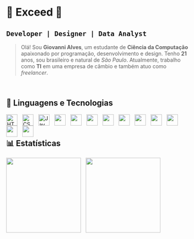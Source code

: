 # 🏮 **Exceed** 🏮

## `Developer | Designer | Data Analyst`

> Olá! Sou **Giovanni Alves**, um estudante de **Ciência da Computação** apaixonado por programação, desenvolvimento e design. Tenho **21** anos, sou brasileiro e natural de *São Paulo*. Atualmente, trabalho como **TI** em uma empresa de câmbio e também atuo como *freelancer*.
<br>

## 💾 Linguagens e Tecnologias

<img width="30px" style="padding-right: 10px;" align="left" title="HTML" src="https://cdn.jsdelivr.net/gh/devicons/devicon@latest/icons/html5/html5-original.svg" />
<img width="30px" style="padding-right: 10px;" align="left" title="CSS" src="https://cdn.jsdelivr.net/gh/devicons/devicon@latest/icons/css3/css3-original.svg" />
<img width="30px" style="padding-right: 10px;" align="left" title="Jav" src="https://cdn.jsdelivr.net/gh/devicons/devicon@latest/icons/javascript/javascript-original.svg" />      
<img width="30px" style="padding-right: 10px;" align="left" src="https://cdn.jsdelivr.net/gh/devicons/devicon@latest/icons/bootstrap/bootstrap-original.svg" />
<img width="30px" style="padding-right: 10px;" align="left" src="https://cdn.jsdelivr.net/gh/devicons/devicon@latest/icons/csharp/csharp-original.svg" />
<img width="30px" style="padding-right: 10px;" align="left" src="https://cdn.jsdelivr.net/gh/devicons/devicon@latest/icons/blazor/blazor-original.svg" />
<img width="30px" style="padding-right: 10px;" align="left" src="https://cdn.jsdelivr.net/gh/devicons/devicon@latest/icons/java/java-original.svg" />
<img width="30px" style="padding-right: 10px;" align="left" src="https://cdn.jsdelivr.net/gh/devicons/devicon@latest/icons/python/python-original.svg" />
<img width="30px" style="padding-right: 10px;" align="left" src="https://upload.wikimedia.org/wikipedia/commons/thumb/c/cf/New_Power_BI_Logo.svg/600px-New_Power_BI_Logo.svg.png" />
<img width="30px" style="padding-right: 10px;" align="left" src="https://cdn.jsdelivr.net/gh/devicons/devicon@latest/icons/mysql/mysql-original.svg" />
<img width="30px" style="padding-right: 10px;" align="left" src="https://cdn.jsdelivr.net/gh/devicons/devicon@latest/icons/microsoftsqlserver/microsoftsqlserver-original.svg" />
<img width="30px" style="padding-right: 10px;" align="left" src="https://cdn.jsdelivr.net/gh/devicons/devicon@latest/icons/mongodb/mongodb-original.svg" />
<img width="30px" style="padding-right: 10px;" align="left" src="https://cdn.jsdelivr.net/gh/devicons/devicon@latest/icons/photoshop/photoshop-original.svg" />

<br>
<br>

## 📊 Estatísticas

<p>
<img height="200px" style="padding-right: 10px;" align="left" src="https://github-readme-stats.vercel.app/api?username=ExceedEdits&show_icons=true&theme=tokyonight&custom_title=Estatísticas&locale=pt-br"/>

<img height="200px" style="padding-right: 10px;" align="left" src="https://github-readme-stats.vercel.app/api/top-langs/?username=ExceedEdits&theme=tokyonight&layout=compact&custom_title=Tecnologias"/>
</p>
